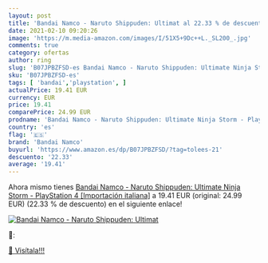 ```yaml
---
layout: post
title: 'Bandai Namco - Naruto Shippuden: Ultimat al 22.33 % de descuento'
date: 2021-02-10 09:20:26
image: 'https://m.media-amazon.com/images/I/51X5+9Dc++L._SL200_.jpg'
comments: true
category: ofertas
author: ring
slug: 'B07JPBZFSD-es Bandai Namco - Naruto Shippuden: Ultimate Ninja Storm -...'
sku: 'B07JPBZFSD-es'
tags: [ 'bandai','playstation', ]
actualPrice: 19.41 EUR
currency: EUR
price: 19.41
comparePrice: 24.99 EUR
prodname: 'Bandai Namco - Naruto Shippuden: Ultimate Ninja Storm - PlayStation 4 [Importación italiana]'
country: 'es'
flag: '🇪🇸'
brand: 'Bandai Namco'
buyurl: 'https://www.amazon.es/dp/B07JPBZFSD/?tag=tolees-21'
descuento: '22.33'
average: '19.41'
---
```


Ahora mismo tienes [Bandai Namco - Naruto Shippuden: Ultimate Ninja Storm - PlayStation 4 [Importación italiana]](https://www.amazon.es/dp/B07JPBZFSD/?tag=tolees-21) a 19.41 EUR (original: 24.99 EUR) (22.33 %  de descuento) en el siguiente enlace!

[![Bandai Namco - Naruto Shippuden: Ultimat](https://m.media-amazon.com/images/I/51X5+9Dc++L._SL200_.jpg)](https://www.amazon.es/dp/B07JPBZFSD/?tag=tolees-21)

🔎:


[🛒 Visítala!!!](https://www.amazon.es/dp/B07JPBZFSD/?tag=tolees-21)
